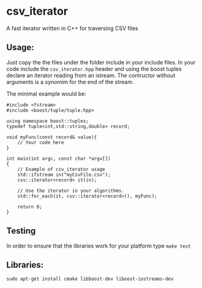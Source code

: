 csv_iterator
============

A fast iterator written in C++ for traversing CSV files

Usage:
------

Just copy the the files under the folder include in your include files. In your
code include the `csv_iterator.hpp` header and using the boost tuples declare 
an iterator reading from an istream. The contructor without arguments is a synomim
for the end of the stream.

The minimal example would be:

    #include <fstream>
    #include <boost/tuple/tuple.hpp>
    
    using namespace boost::tuples;
    typedef tuple<int,std::string,double> record;
    
    void myFunc(const record& value){
        // Your code here
    }
    
    int main(int argc, const char *argv[])
    {
        // Example of csv_iterator usage
        std::ifstream in("myCsvFile.csv");
        csv::iterator<record> it(in);
    
        // Use the iterator in your algorithms.
        std::for_each(it, csv::iterator<record>(), myFunc);
    
        return 0;
    }
              



Testing
-------

In order to ensure that the libraries work for your platform type `make test`

Libraries:
----------

    sudo apt-get install cmake libboost-dev liboost-iostreams-dev
